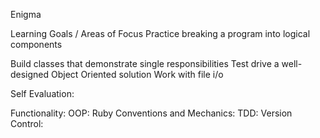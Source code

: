 Enigma

Learning Goals / Areas of Focus
Practice breaking a program into logical components

Build classes that demonstrate single responsibilities
Test drive a well-designed Object Oriented solution
Work with file i/o

Self Evaluation:

Functionality:
OOP:
Ruby Conventions and Mechanics:
TDD:
Version Control: 
